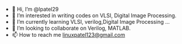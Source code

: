 - 👋 Hi, I’m @lpatel29
- 👀 I’m interested in writing codes on VLSI, Digital Image Processing.
- 🌱 I’m currently learning VLSI, verilog,Digital Image Processing ...
- 💞️ I’m looking to collaborate on Verilog, MATLAB.
- 📫 How to reach me linuxpatel123@gmail.com

<!---
lpatel29/lpatel29 is a ✨ special ✨ repository because its `README.md` (this file) appears on your GitHub profile.
You can click the Preview link to take a look at your changes.
--->
